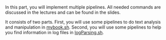 In this part, you will implement multiple pipelines. All needed commands are discussed in the lectures and can be found in the slides.

It consists of two parts.
First, you will use some pipelines to do text analysis and manipulation in [mybook.sh](<mybook.sh>).
Second, you will use some pipelines to help you find information in log files in [logParsing.sh](<mybook.sh>).